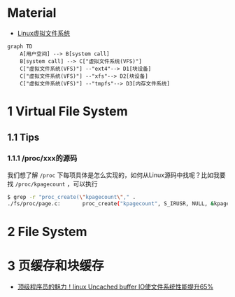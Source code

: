 # Material

-   [Linux虚拟文件系统](http://ilinuxkernel.com/?p=1812) 

```mermaid
graph TD
    A[用户空间] --> B[system call]
    B[system call] --> C["虚拟文件系统(VFS)"]
    C["虚拟文件系统(VFS)"] --"ext4"--> D1[块设备]
    C["虚拟文件系统(VFS)"] --"xfs"--> D2[块设备]
    C["虚拟文件系统(VFS)"] --"tmpfs"--> D3[内存文件系统]
```

# 1 Virtual File System

## 1.1 Tips

### 1.1.1 /proc/xxx的源码

我们想了解 `/proc` 下每项具体是怎么实现的，如何从Linux源码中找呢？比如我要找 `/proc/kpagecount` ，可以执行

```bash
$ grep -r "proc_create(\"kpagecount\"," .
./fs/proc/page.c:       proc_create("kpagecount", S_IRUSR, NULL, &kpagecount_proc_ops);
```



# 2 File System



# 3 页缓存和块缓存

-   [顶级程序员的魅力！linux Uncached buffer IO使文件系统性能提升65%](https://zhuanlan.zhihu.com/p/7485748615) 







